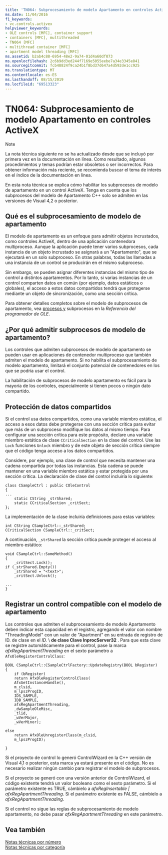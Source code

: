 ```yaml
---
title: 'TN064: Subprocesamiento de modelo Apartamento en controles ActiveX'
ms.date: 11/04/2016
f1_keywords:
- vc.controls.activex
helpviewer_keywords:
- OLE controls [MFC], container support
- containers [MFC], multithreaded
- TN064 [MFC]
- multithread container [MFC]
- apartment model threading [MFC]
ms.assetid: b2ab4c88-6954-48e2-9a74-01d4a60df073
ms.openlocfilehash: 2c6b9dd3ed244f7169e5055eebe7a34e3345e841
ms.sourcegitcommit: fcb48824f9ca24b1f8bd37d647a4d592de1cc925
ms.translationtype: MT
ms.contentlocale: es-ES
ms.lasthandoff: 08/15/2019
ms.locfileid: "69513323"
---
```

# <a name="tn064-apartment-model-threading-in-activex-controls"></a>TN064: Subprocesamiento de modelo Apartamento en controles ActiveX

> [!NOTE]
>  La nota técnica siguiente no se ha actualizado desde que se incluyó por primera vez en la documentación en línea. Como resultado, algunos procedimientos y temas podrían estar obsoletos o ser incorrectos. Para obtener información más reciente, se recomienda buscar el tema de interés en el índice de la documentación en línea.

En esta nota técnica se explica cómo habilitar los subprocesos de modelo de apartamento en un control ActiveX. Tenga en cuenta que los subprocesos del modelo de Apartamento C++ solo se admiten en las versiones de Visual 4,2 o posterior.

## <a name="what-is-apartment-model-threading"></a>Qué es el subprocesamiento de modelo de apartamento

El modelo de apartamento es un enfoque para admitir objetos incrustados, como controles ActiveX, dentro de una aplicación contenedora multiproceso. Aunque la aplicación puede tener varios subprocesos, cada instancia de un objeto incrustado se asignará a un "Apartamento", que se ejecutará en un solo subproceso. En otras palabras, todas las llamadas a una instancia de un control se producirán en el mismo subproceso.

Sin embargo, se pueden asignar diferentes instancias del mismo tipo de control a distintos apartamentos. Por lo tanto, si varias instancias de un control comparten datos en común (por ejemplo, datos estáticos o globales), el acceso a estos datos compartidos tendrá que protegerse mediante un objeto de sincronización, como una sección crítica.

Para obtener detalles completos sobre el modelo de subprocesos de apartamento, vea [procesos y](/windows/win32/ProcThread/processes-and-threads) subprocesos en la *Referencia del programador de OLE*.

## <a name="why-support-apartment-model-threading"></a>¿Por qué admitir subprocesos de modelo de apartamento?

Los controles que admiten subprocesos de modelo de apartamento se pueden usar en aplicaciones de contenedor multiproceso que también admiten el modelo de apartamento. Si no habilita el subprocesamiento de modelo apartamento, limitará el conjunto potencial de contenedores en los que se podría usar el control.

La habilitación de subprocesos de modelo apartamento es fácil para la mayoría de los controles, especialmente si tienen pocos o ningún dato compartido.

## <a name="protecting-shared-data"></a>Protección de datos compartidos

Si el control usa datos compartidos, como una variable miembro estática, el acceso a esos datos debe protegerse con una sección crítica para evitar que más de un subproceso modifique los datos al mismo tiempo. Para configurar una sección crítica para este propósito, declare una variable miembro estática de clase `CCriticalSection` en la clase del control. Use las `Lock` funciones `Unlock` miembro y de este objeto de sección crítica siempre que el código tenga acceso a los datos compartidos.

Considere, por ejemplo, una clase de control que necesita mantener una cadena compartida por todas las instancias. Esta cadena se puede mantener en una variable miembro estática y estar protegida por una sección crítica. La declaración de clase del control incluiría lo siguiente:

```
class CSampleCtrl : public COleControl
{
...
    static CString _strShared;
    static CCriticalSection _critSect;
};
```

La implementación de la clase incluiría definiciones para estas variables:

```
int CString CSampleCtrl::_strShared;
CCriticalSection CSampleCtrl::_critSect;
```

A continuación, `_strShared` la sección crítica puede proteger el acceso al miembro estático:

```
void CSampleCtrl::SomeMethod()
{
    _critSect.Lock();
if (_strShared.Empty())
    _strShared = "<text>";
    _critSect.Unlock();

...
}
```

## <a name="registering-an-apartment-model-aware-control"></a>Registrar un control compatible con el modelo de apartamento

Los controles que admiten el subprocesamiento de modelo Apartamento deben indicar esta capacidad en el registro, agregando el valor con nombre "ThreadingModel" con un valor de "Apartment" en su entrada de registro de ID. de clase en el *ID.* \\  **de clase Clave InprocServer32** . Para que esta clave se registre automáticamente para el control, pase la marca *afxRegApartmentThreading* en el sexto parámetro a `AfxOleRegisterControlClass`:

```
BOOL CSampleCtrl::CSampleCtrlFactory::UpdateRegistry(BOOL bRegister)
{
    if (bRegister)
    return AfxOleRegisterControlClass(
    AfxGetInstanceHandle(),
    m_clsid,
    m_lpszProgID,
    IDS_SAMPLE,
    IDB_SAMPLE,
    afxRegApartmentThreading,
    _dwSampleOleMisc,
    _tlid,
    _wVerMajor,
    _wVerMinor);

else
    return AfxOleUnregisterClass(m_clsid,
    m_lpszProgID);

}
```

Si el proyecto de control lo generó ControlWizard en la C++ versión de Visual 4,1 o posterior, esta marca ya estará presente en el código. No es necesario realizar ningún cambio para registrar el modelo de subprocesos.

Si el proyecto se generó con una versión anterior de ControlWizard, el código existente tendrá un valor booleano como el sexto parámetro. Si el parámetro existente es TRUE, cámbielo a *afxRegInsertable | afxRegApartmentThreading*. Si el parámetro existente es FALSE, cámbielo a *afxRegApartmentThreading*.

Si el control no sigue las reglas de subprocesamiento de modelo apartamento, no debe pasar *afxRegApartmentThreading* en este parámetro.

## <a name="see-also"></a>Vea también

[Notas técnicas por número](../mfc/technical-notes-by-number.md)<br/>
[Notas técnicas por categoría](../mfc/technical-notes-by-category.md)
